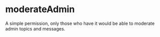 moderateAdmin
=============

A simple permission, only those who have it would be able to moderate admin topics and messages.
